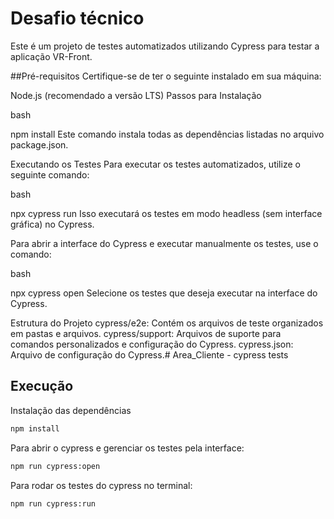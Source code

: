 # Desafio técnico

Este é um projeto de testes automatizados utilizando Cypress para testar a aplicação VR-Front.


##Pré-requisitos
Certifique-se de ter o seguinte instalado em sua máquina:

Node.js (recomendado a versão LTS)
Passos para Instalação

bash

npm install
Este comando instala todas as dependências listadas no arquivo package.json.

Executando os Testes
Para executar os testes automatizados, utilize o seguinte comando:

bash

npx cypress run
Isso executará os testes em modo headless (sem interface gráfica) no Cypress.

Para abrir a interface do Cypress e executar manualmente os testes, use o comando:

bash

npx cypress open
Selecione os testes que deseja executar na interface do Cypress.

Estrutura do Projeto
cypress/e2e: Contém os arquivos de teste organizados em pastas e arquivos.
cypress/support: Arquivos de suporte para comandos personalizados e configuração do Cypress.
cypress.json: Arquivo de configuração do Cypress.# Area_Cliente - cypress tests

## Execução

Instalação das dependências

```bash
npm install
```

Para abrir o cypress e gerenciar os testes pela interface:

```bash
npm run cypress:open
```

Para rodar os testes do cypress no terminal:

```bash
npm run cypress:run
```
